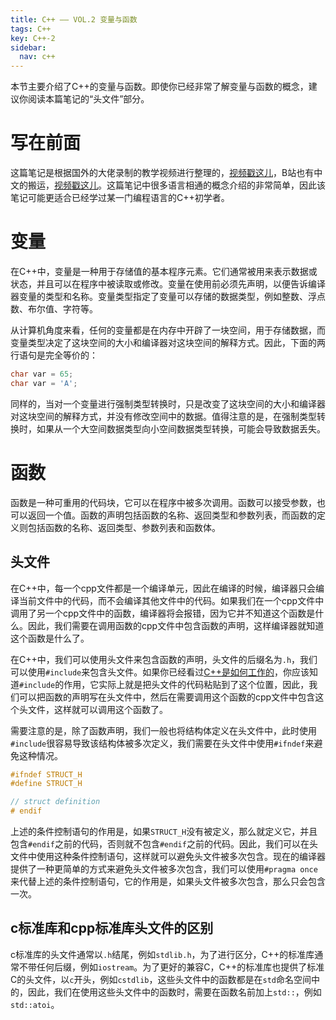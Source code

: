 ```yaml
---
title: C++ —— VOL.2 变量与函数
tags: C++
key: C++-2
sidebar:
  nav: c++
---
```


本节主要介绍了C++的变量与函数。即使你已经非常了解变量与函数的概念，建议你阅读本篇笔记的“头文件”部分。<!--more-->

# 写在前面

这篇笔记是根据国外的大佬录制的教学视频进行整理的，[视频戳这儿](https://www.youtube.com/watch?v=18c3MTX0PK0&list=PLlrATfBNZ98dudnM48yfGUldqGD0S4FFb)，B站也有中文的搬运，[视频戳这儿](https://www.bilibili.com/video/BV1N24y1B7nQ?p=2&vd_source=0307132b97183cff4ff2138cf704f827)。这篇笔记中很多语言相通的概念介绍的非常简单，因此该笔记可能更适合已经学过某一门编程语言的C++初学者。

# 变量

在C++中，变量是一种用于存储值的基本程序元素。它们通常被用来表示数据或状态，并且可以在程序中被读取或修改。变量在使用前必须先声明，以便告诉编译器变量的类型和名称。变量类型指定了变量可以存储的数据类型，例如整数、浮点数、布尔值、字符等。

从计算机角度来看，任何的变量都是在内存中开辟了一块空间，用于存储数据，而变量类型决定了这块空间的大小和编译器对这块空间的解释方式。因此，下面的两行语句是完全等价的：

```cpp
char var = 65;
char var = 'A';
```

同样的，当对一个变量进行强制类型转换时，只是改变了这块空间的大小和编译器对这块空间的解释方式，并没有修改空间中的数据。值得注意的是，在强制类型转换时，如果从一个大空间数据类型向小空间数据类型转换，可能会导致数据丢失。

# 函数

函数是一种可重用的代码块，它可以在程序中被多次调用。函数可以接受参数，也可以返回一个值。函数的声明包括函数的名称、返回类型和参数列表，而函数的定义则包括函数的名称、返回类型、参数列表和函数体。

## 头文件

在C++中，每一个cpp文件都是一个编译单元，因此在编译的时候，编译器只会编译当前文件中的代码，而不会编译其他文件中的代码。如果我们在一个cpp文件中调用了另一个cpp文件中的函数，编译器将会报错，因为它并不知道这个函数是什么。因此，我们需要在调用函数的cpp文件中包含函数的声明，这样编译器就知道这个函数是什么了。

在C++中，我们可以使用头文件来包含函数的声明，头文件的后缀名为`.h`，我们可以使用`#include`来包含头文件。如果你已经看过[C++是如何工作的](https://blog.typefloat.cn/2023/05/02/cpp-1.html)，你应该知道`#include`的作用，它实际上就是把头文件的代码粘贴到了这个位置，因此，我们可以把函数的声明写在头文件中，然后在需要调用这个函数的cpp文件中包含这个头文件，这样就可以调用这个函数了。

需要注意的是，除了函数声明，我们一般也将结构体定义在头文件中，此时使用`#include`很容易导致该结构体被多次定义，我们需要在头文件中使用`#ifndef`来避免这种情况。

```cpp
#ifndef STRUCT_H
#define STRUCT_H

// struct definition
# endif
```

上述的条件控制语句的作用是，如果`STRUCT_H`没有被定义，那么就定义它，并且包含`#endif`之前的代码，否则就不包含`#endif`之前的代码。因此，我们可以在头文件中使用这种条件控制语句，这样就可以避免头文件被多次包含。现在的编译器提供了一种更简单的方式来避免头文件被多次包含，我们可以使用`#pragma once`来代替上述的条件控制语句，它的作用是，如果头文件被多次包含，那么只会包含一次。

## c标准库和cpp标准库头文件的区别

c标准库的头文件通常以`.h`结尾，例如`stdlib.h`，为了进行区分，C++的标准库通常不带任何后缀，例如`iostream`。为了更好的兼容C，C++的标准库也提供了标准C的头文件，以`c`开头，例如`cstdlib`，这些头文件中的函数都是在`std`命名空间中的，因此，我们在使用这些头文件中的函数时，需要在函数名前加上`std::`，例如`std::atoi`。